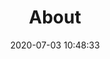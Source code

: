 ---
layout: "about"
title: "About"
date: 2020-07-03 10:48:33
description: "Thanks for checking about section, will update soon"
header-img: "/img/header_img/about.jpg"
aplayer: false
fixed: false
---